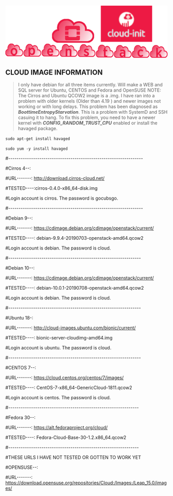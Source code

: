 
![Openstack Cloud-init](../gh_img/openstack_cloud-init.png)

## CLOUD IMAGE INFORMATION

>   I only have debian for all three items currently.
> Will make a WEB and SQL server for Ubuntu, CENTOS and Fedora and OpenSUSE
> NOTE: The Cirros and Ubuntu QCOW2 image is a .img. 
> I have ran into a problem with older kernels (Older than 4.19 ) and
> newer images not working or with long delays. This problem has been
> diagnosed as ***BoottimeEntropyStarvation***. This is a problem with SystemD
> and SSH casuing it to hang. To fix this problem, you need to have a
> newer kernel with ***CONFIG_RANDOM_TRUST_CPU*** enabled or install the
> havaged package.

`sudo apt-get install havaged`

`sudo yum -y install havaged`

#-----------------------------------------------------------------

#Cirros 4--:

#URL-------: http://download.cirros-cloud.net/

#TESTED----:cirros-0.4.0-x86_64-disk.img 

#Login account is cirros. The password is gocubsgo.

#-----------------------------------------------------------------

#Debian 9--:

#URL-------: https://cdimage.debian.org/cdimage/openstack/current/

#TESTED----: debian-9.9.4-20190703-openstack-amd64.qcow2

#Login account is debian. The password is cloud.

#----------------------------------------------------------------

#Debian 10--:

#URL-------: https://cdimage.debian.org/cdimage/openstack/current/

#TESTED----: debian-10.0.1-20190708-openstack-amd64.qcow2

#Login account is debian. The password is cloud.

#----------------------------------------------------------------

#Ubuntu 18-:

#URL-------: http://cloud-images.ubuntu.com/bionic/current/

#TESTED----: bionic-server-cloudimg-amd64.img 

#Login account is ubuntu. The password is cloud.

#----------------------------------------------------------------

#CENTOS 7--:

#URL-------: https://cloud.centos.org/centos/7/images/

#TESTED----: CentOS-7-x86_64-GenericCloud-1811.qcow2

#Login account is centos. The password is cloud.

#---------------------------------------------------------------

#Fedora 30--:

#URL-------: https://alt.fedoraproject.org/cloud/

#TESTED----: Fedora-Cloud-Base-30-1.2.x86_64.qcow2

#---------------------------------------------------------------

#THESE URLS I HAVE NOT TESTED OR GOTTEN TO WORK YET

#OPENSUSE--: 

#URL-------: https://download.opensuse.org/repositories/Cloud:/Images:/Leap_15.0/images/



